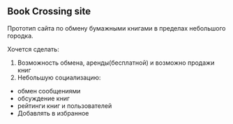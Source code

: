 Book Crossing site
------------------
Прототип сайта по обмену бумажными книгами в пределах небольшого городка.

Хочется сделать:
1. Возможность обмена, аренды(бесплатной) и возможно продажи книг
2. Небольшую социализацию:
- обмен сообщениями
- обсуждение книг
- рейтинги книг и пользователей
- Добавлять в избранное
